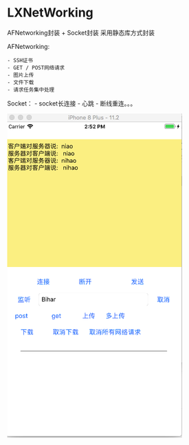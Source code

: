 # LXNetWorking
AFNetworking封装 + Socket封装
采用静态库方式封装

AFNetworking:

    - SSH证书
    - GET / POST网络请求
    - 图片上传
    - 文件下载
    - 请求任务集中处理

Socket：
    - socket长连接
    - 心跳
    - 断线重连。。。

![自定义跳转](https://github.com/HuiYouHua/LXNetWorking/blob/master/1.png
"自定义跳转")
